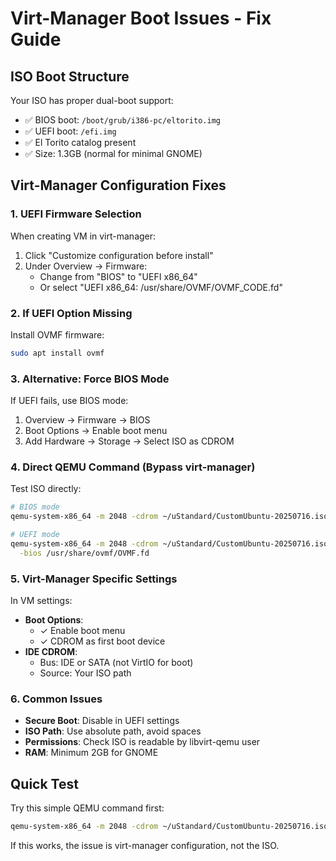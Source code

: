 # Virt-Manager Boot Issues - Fix Guide

## ISO Boot Structure
Your ISO has proper dual-boot support:
- ✅ BIOS boot: `/boot/grub/i386-pc/eltorito.img`
- ✅ UEFI boot: `/efi.img`
- ✅ El Torito catalog present
- ✅ Size: 1.3GB (normal for minimal GNOME)

## Virt-Manager Configuration Fixes

### 1. UEFI Firmware Selection
When creating VM in virt-manager:
1. Click "Customize configuration before install"
2. Under Overview → Firmware:
   - Change from "BIOS" to "UEFI x86_64"
   - Or select "UEFI x86_64: /usr/share/OVMF/OVMF_CODE.fd"

### 2. If UEFI Option Missing
Install OVMF firmware:
```bash
sudo apt install ovmf
```

### 3. Alternative: Force BIOS Mode
If UEFI fails, use BIOS mode:
1. Overview → Firmware → BIOS
2. Boot Options → Enable boot menu
3. Add Hardware → Storage → Select ISO as CDROM

### 4. Direct QEMU Command (Bypass virt-manager)
Test ISO directly:
```bash
# BIOS mode
qemu-system-x86_64 -m 2048 -cdrom ~/uStandard/CustomUbuntu-20250716.iso -boot d

# UEFI mode
qemu-system-x86_64 -m 2048 -cdrom ~/uStandard/CustomUbuntu-20250716.iso -boot d \
  -bios /usr/share/ovmf/OVMF.fd
```

### 5. Virt-Manager Specific Settings
In VM settings:
- **Boot Options**: 
  - ✓ Enable boot menu
  - ✓ CDROM as first boot device
- **IDE CDROM**: 
  - Bus: IDE or SATA (not VirtIO for boot)
  - Source: Your ISO path

### 6. Common Issues
- **Secure Boot**: Disable in UEFI settings
- **ISO Path**: Use absolute path, avoid spaces
- **Permissions**: Check ISO is readable by libvirt-qemu user
- **RAM**: Minimum 2GB for GNOME

## Quick Test
Try this simple QEMU command first:
```bash
qemu-system-x86_64 -m 2048 -cdrom ~/uStandard/CustomUbuntu-20250716.iso -boot d
```

If this works, the issue is virt-manager configuration, not the ISO.
